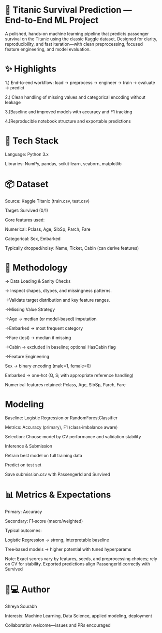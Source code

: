 #  🚢 Titanic Survival Prediction — End‑to‑End ML Project

A polished, hands-on machine learning pipeline that predicts passenger survival on the Titanic using the classic Kaggle dataset. Designed for clarity, reproducibility, and fast iteration—with clean preprocessing, focused feature engineering, and model evaluation.

# ✨ Highlights

1.) End‑to‑end workflow: load → preprocess → engineer → train → evaluate → predict

2.) Clean handling of missing values and categorical encoding without leakage

3.)Baseline and improved models with accuracy and F1 tracking

4.)Reproducible notebook structure and exportable predictions

# 🧰 Tech Stack

Language: Python 3.x

Libraries: NumPy, pandas, scikit‑learn, seaborn, matplotlib


# 📦 Dataset

Source: Kaggle Titanic (train.csv, test.csv)

Target: Survived (0/1)

Core features used:

   Numerical: Pclass, Age, SibSp, Parch, Fare
   
   Categorical: Sex, Embarked
   
   Typically dropped/noisy: Name, Ticket, Cabin (can derive features)


# 🔎 Methodology

-> Data Loading & Sanity Checks

-> Inspect shapes, dtypes, and missingness patterns.

->Validate target distribution and key feature ranges.

->Missing Value Strategy

->Age → median (or model-based) imputation

->Embarked → most frequent category

->Fare (test) → median if missing

->Cabin → excluded in baseline; optional HasCabin flag

->Feature Engineering

   Sex → binary encoding (male=1, female=0)
    
   Embarked → one‑hot (Q, S; with appropriate reference handling)
   
   Numerical features retained: Pclass, Age, SibSp, Parch, Fare


# Modeling

Baseline: Logistic Regression or RandomForestClassifier

Metrics: Accuracy (primary), F1 (class‑imbalance aware)

Selection: Choose model by CV performance and validation stability

Inference & Submission

Retrain best model on full training data

Predict on test set

Save submission.csv with PassengerId and Survived

# 📊 Metrics & Expectations

Primary: Accuracy

Secondary: F1‑score (macro/weighted)

Typical outcomes:

Logistic Regression → strong, interpretable baseline

Tree‑based models → higher potential with tuned hyperparams

Note: Exact scores vary by features, seeds, and preprocessing choices; rely on CV for stability.
Exported predictions align PassengerId correctly with Survived

# 👩💻 Author
Shreya Sourabh

Interests: Machine Learning, Data Science, applied modeling, deployment

Collaboration welcome—issues and PRs encouraged
